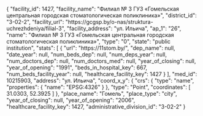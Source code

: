 {
    "facility_id": 1427,
    "facility_name": "Филиал № 3 ГУЗ «Гомельская центральная городская стоматологическая поликлиника»",
    "district_id": "3-02-2",
    "facility_url": "https:\/\/gcgsp.by\/o-nas\/struktura-uchrezhdeniya\/filial-3",
    "facility_address": "ул. Ильича",
    "ap_1": "26",
    "name": "Филиал № 3 ГУЗ «Гомельская центральная городская стоматологическая поликлиника»",
    "type": "0",
    "state": "public institution",
    "stats": [
        {
            "url": "https:\/\/11stom.by\/",
            "dep_name": null,
            "date_year": null,
            "num_beds_dep": null,
            "num_deps_year": null,
            "num_doctors_dep": null,
            "num_doctors_med": null,
            "year_of_closing": null,
            "year_of_opening": "1991",
            "beds_in_hospital_key": 667,
            "num_beds_facility_year": null,
            "healthcare_facility_key": 1427
        }
    ],
    "med_id": 10215903,
    "address": "ул. Ильича",
    "coord_x_y": {
        "crs": {
            "type": "name",
            "properties": {
                "name": "EPSG:4326"
            }
        },
        "type": "Point",
        "coordinates": [
            31.0303,
            52.3925
        ]
    },
    "place_name": "Гомель",
    "place_type": "city",
    "year_of_closing": null,
    "year_of_opening": "2006",
    "healthcare_facility_key": 1427,
    "administrative_division_id": "3-02-2"
}